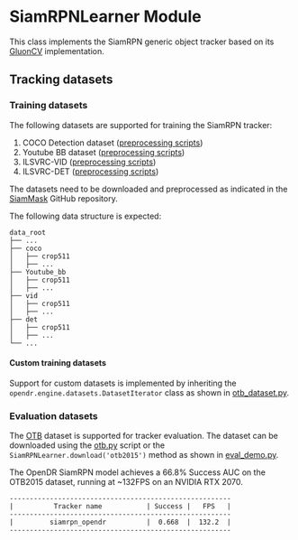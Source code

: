 # SiamRPNLearner Module

This class implements the SiamRPN generic object tracker based on its
[GluonCV](https://github.com/dmlc/gluon-cv) implementation.

## Tracking datasets

### Training datasets

The following datasets are supported for training the SiamRPN tracker:

1. COCO Detection dataset ([preprocessing scripts](https://github.com/foolwood/SiamMask/tree/master/data/coco))
2. Youtube BB dataset ([preprocessing scripts](https://github.com/foolwood/SiamMask/tree/master/data/ytb_vos))
3. ILSVRC-VID ([preprocessing scripts](https://github.com/foolwood/SiamMask/tree/master/data/vid))
4. ILSVRC-DET ([preprocessing scripts](https://github.com/foolwood/SiamMask/tree/master/data/det))

The datasets need to be downloaded and preprocessed as indicated in the
[SiamMask](https://github.com/foolwood/SiamMask/tree/master/data) GitHub repository.

The following data structure is expected:

```
data_root
├── ...
├── coco                 
│   ├── crop511 
│   ├── ...
├── Youtube_bb                 
│   ├── crop511 
│   ├── ...
├── vid                 
│   ├── crop511 
│   ├── ...
├── det                 
│   ├── crop511 
│   ├── ...
└── ...
```

#### Custom training datasets

Support for custom datasets is implemented by inheriting the `opendr.engine.datasets.DatasetIterator` class as shown in
[otb_dataset.py](/src/opendr/perception/object_tracking_2d/datasets/otb_dataset.py). 

### Evaluation datasets

The [OTB](http://cvlab.hanyang.ac.kr/tracker_benchmark/datasets.html) dataset is supported
for tracker evaluation. The dataset can be downloaded using the [otb.py](data_utils/otb.py) script or the
`SiamRPNLearner.download('otb2015')` method as shown in
[eval_demo.py](/projects/python/perception/object_tracking_2d/demos/siamrpn/eval_demo.py).

The OpenDR SiamRPN model achieves a 66.8\% Success AUC on the OTB2015 dataset, running at ~132FPS
on an NVIDIA RTX 2070.
```shell
-------------------------------------------------------
|          Tracker name           | Success |   FPS   |
-------------------------------------------------------
|         siamrpn_opendr          |  0.668  |  132.2  |
-------------------------------------------------------
```